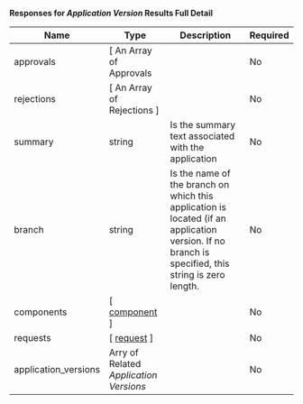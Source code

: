 **Responses for _Application Version_ Results Full Detail**

| Name | Type | Description | Required |
| ---- | ---- | ----------- | -------- |
| approvals | [ An Array of Approvals |  | No |
| rejections | [ An Array of Rejections ] |  | No |
| summary | string | Is the summary text associated with the application | No |
| branch | string | Is the name of the branch on which this application is located (if an application version. If no branch is specified, this string is zero length. | No |
| components | [ [component](/restapi/models/#component) ] |  | No |
| requests | [ [request](/restapi/models/#request) ] |  | No |
| application_versions | Arry of Related _Application Versions_ |  | No |